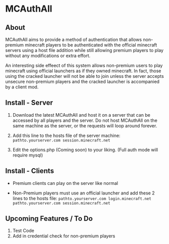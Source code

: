 MCAuthAll
=========

About
-----

MCAuthAll aims to provide a method of authentication that allows non-premium minecraft players to be authenticated with the official minecraft servers using a host file addition while still allowing premium players to play without any modifications or extra effort.

An interesting side effeect of this system allows non-premium users to play minecraft using official launchers as if they owned minecraft. In fact, those using the cracked launcher will not be able to join unless the server accepts unsecure non-premium players and the cracked launcher is accompanied by a client mod.

Install - Server
----------------

1. Download the latest MCAuthAll and host it on a server that can be accessed by all players and the server. Do not host MCAuthAll on the same machine as the server, or the requests will loop around forever.

2. Add this line to the hosts file of the server machine:
`pathto.yourserver.com session.minecraft.net`

3. Edit the options.php (Coming soon) to your liking. (Full auth mode will require mysql)

Install - Clients
-----------------

* Premium clients can play on the server like normal

* Non-Premium players must use an official launcher and add these 2 lines to the hosts file:
`pathto.yourserver.com login.minecraft.net`
`pathto.yourserver.com session.minecraft.net`

Upcoming Features / To Do
-------------------------

1. Test Code
2. Add in credential check for non-premium players